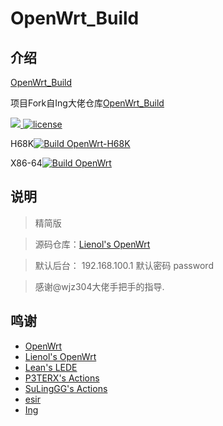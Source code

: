 # OpenWrt_Build

## 介绍  
[OpenWrt_Build](https://github.com/leesonaa/OpenWrt_Build)

项目Fork自Ing大佬仓库[OpenWrt_Build](https://github.com/wjz304/OpenWrt_Build)

<!-- version -->
<a href="https://github.com/leesonaa/OpenWrt_Build/releases">
<img src="https://img.shields.io/github/release-pre/leesonaa/OpenWrt_Build.svg?style=flat" >
</a>
<!-- license -->
<a href="https://github.com/leesonaa/OpenWrt_Build">
<img src="https://img.shields.io/github/license/mashape/apistatus.svg?style=flat" alt="license"/>
</a>

 H68K[![Build OpenWrt-H68K](https://github.com/leesonaa/OpenWrt_Build/actions/workflows/h68k.yml/badge.svg)](https://github.com/leesonaa/OpenWrt_Build/actions/workflows/h68k.yml)

 X86-64[![Build OpenWrt](https://github.com/leesonaa/OpenWrt_Build/actions/workflows/build.yml/badge.svg)](https://github.com/leesonaa/OpenWrt_Build/actions/workflows/build.yml)


## 说明
>精简版

>源码仓库：[Lienol's OpenWrt](https://github.com/Lienol/openwrt)  

>默认后台： 192.168.100.1 默认密码 password  

>感谢@wjz304大佬手把手的指导.


## 鸣谢
- [OpenWrt](https://github.com/openwrt/openwrt)
- [Lienol's OpenWrt](https://github.com/Lienol/openwrt)
- [Lean's LEDE](https://github.com/coolsnowwolf/lede)
- [P3TERX's Actions](https://github.com/P3TERX/Actions-OpenWrt)
- [SuLingGG's Actions](https://github.com/SuLingGG/OpenWrt-Rpi)
- [esir](https://github.com/esirplayground)
- [Ing](https://github.com/wjz304/OpenWrt_Build)
